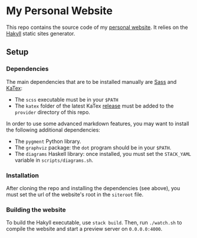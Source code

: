 # My Personal Website

This repo contains the source code of my [personal
website](https://www.cs.cmu.edu/~jlaurent/). It relies on
the [Hakyll](https://jaspervdj.be/hakyll/) static sites
generator.

## Setup

### Dependencies

The main dependencies that are to be installed manually are
[Sass](https://sass-lang.com/) and
[KaTex](https://github.com/Khan/KaTeX):

+ The `scss` executable must be in your `$PATH`
+ The `katex` folder of the latest KaTex
  [release](https://github.com/Khan/KaTeX/releases) must be
  added to the `provider` directory of this repo.

In order to use some advanced markdown features, you may
want to install the following additional dependencies:

+ The `pygment` Python library.
+ The `graphviz` package: the `dot` program should be in
  your `$PATH`.
+ The `diagrams` Haskell library: once installed, you must
  set the `STACK_YAML` variable in `scripts/diagrams.sh`.


### Installation

After cloning the repo and installing the dependencies (see
above), you must set the url of the website's root in the
`siteroot` file.


### Building the website

To build the Hakyll executable, use `stack build`. Then, run
`./watch.sh` to compile the website and start a preview
server on `0.0.0.0:4000`.
